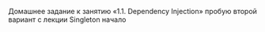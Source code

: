 Домашнее задание к занятию «1.1. Dependency Injection»
пробую второй вариант с лекции
Singleton
начало